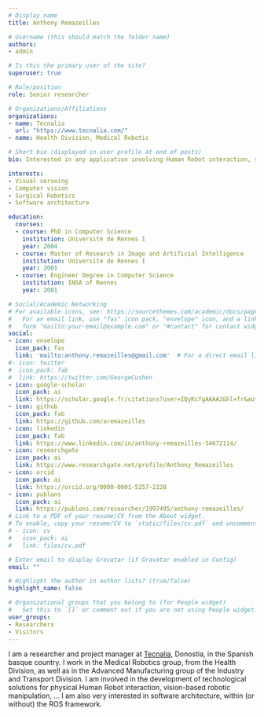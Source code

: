 ```yaml
---
# Display name
title: Anthony Remazeilles

# Username (this should match the folder name)
authors:
- admin

# Is this the primary user of the site?
superuser: true

# Role/position
role: Senior researcher

# Organizations/Affiliations
organizations:
- name: Tecnalia
  url: "https://www.tecnalia.com/"
- name: Health Division, Medical Robotic

# Short bio (displayed in user profile at end of posts)
bio: Interested in any application involving Human Robot interaction, software architecture or ROS.

interests:
- Visual servoing
- Computer vision
- Surgical Robotics
- Software architecture

education:
  courses:
  - course: PhD in Computer Science
    institution: Université de Rennes I
    year: 2004
  - course: Master of Research in Image and Artificial Intelligence
    institution: Université de Rennes I
    year: 2001
  - course: Engineer Degree in Computer Science
    institution: INSA of Rennes
    year: 2001

# Social/Academic Networking
# For available icons, see: https://sourcethemes.com/academic/docs/page-builder/#icons
#   For an email link, use "fas" icon pack, "envelope" icon, and a link in the
#   form "mailto:your-email@example.com" or "#contact" for contact widget.
social:
- icon: envelope
  icon_pack: fas
  link: 'mailto:anthony.remazeilles@gmail.com'  # For a direct email link, use "mailto:test@example.org".
#- icon: twitter
#  icon_pack: fab
#  link: https://twitter.com/GeorgeCushen
- icon: google-scholar
  icon_pack: ai
  link: https://scholar.google.fr/citations?user=IQyKcYgAAAAJ&hl=fr&authuser=1
- icon: github
  icon_pack: fab
  link: https://github.com/aremazeilles
- icon: linkedin
  icon_pack: fab
  link: https://www.linkedin.com/in/anthony-remazeilles-54672114/
- icon: researchgate
  icon_pack: ai
  link: https://www.researchgate.net/profile/Anthony_Remazeilles
- icon: orcid
  icon_pack: ai
  link: https://orcid.org/0000-0001-5257-2228
- icon: publons
  icon_pack: ai
  link: https://publons.com/researcher/1997495/anthony-remazeilles/
# Link to a PDF of your resume/CV from the About widget.
# To enable, copy your resume/CV to `static/files/cv.pdf` and uncomment the lines below.
# - icon: cv
#   icon_pack: ai
#   link: files/cv.pdf

# Enter email to display Gravatar (if Gravatar enabled in Config)
email: ""

# Highlight the author in author lists? (true/false)
highlight_name: false

# Organizational groups that you belong to (for People widget)
#   Set this to `[]` or comment out if you are not using People widget.
user_groups:
- Researchers
- Visitors
---
```


I am a researcher and project manager at [Tecnalia](http://www.tecnalia.com), Donostia, in the Spanish basque country.
I work in the Medical Robotics group, from the Health Division, as well as in the Advanced Manufacturing group of the Industry and Transport Division.
I am involved in the development of technological solutions for physical Human Robot interaction, vision-based robotic manipulation, ... I am also very interested in  software architecture, within (or without) the ROS framework.
